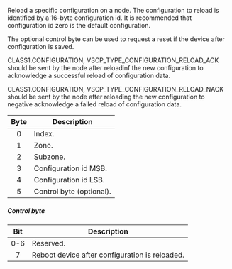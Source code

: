 Reload a specific configuration on a node.  The configuration to reload is identified by a 16-byte configuration id. It is recommended that configuration id zero is the default configuration.

The optional control byte can be used to request a reset if the device after configuration is saved.

CLASS1.CONFIGURATION, VSCP_TYPE_CONFIGURATION_RELOAD_ACK should be sent by the node after reloadinf the new configuration to acknowledge a successful reload of configuration data.

CLASS1.CONFIGURATION, VSCP_TYPE_CONFIGURATION_RELOAD_NACK should be sent by the node after reloading the new configuration to negative acknowledge a failed reload of configuration data.

 | Byte | Description | 
 | :----: | ----------- | 
 | 0    | Index.                | 
 | 1    | Zone.                 | 
 | 2    | Subzone.              | 
 | 3    | Configuration id MSB. | 
 | 4    | Configuration id LSB. |
 | 5    | Control byte (optional). |

##### Control byte

| Bit | Description | 
| :----: | ----------- | 
| 0-6    | Reserved.   | 
| 7    | Reboot device after configuration is reloaded.   | 
